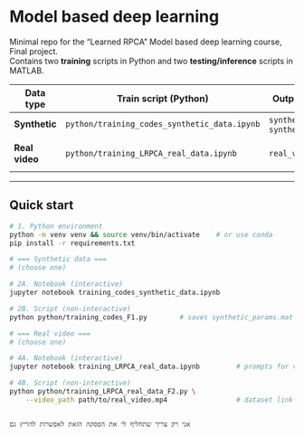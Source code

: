 # Model based deep learning 

Minimal repo for the “Learned RPCA” Model based deep learning course, Final project.  
Contains two **training** scripts in Python and two **testing/inference** scripts in MATLAB.

| Data type | Train script (Python) | Output after training | Test script (MATLAB) | Extra input for test |
|-----------|----------------------|-----------------------|----------------------|----------------------|
| **Synthetic** | `python/training_codes_synthetic_data.ipynb` | `synthetic_params.mat`, `synthetic_data.mat` | `matlab/testing_codes_matlab_model_based_F1.m` | `synthetic_data.mat` + `synthetic_params.mat` |
| **Real video** | `python/training_LRPCA_real_data.ipynb` | `real_video_params.mat` | `matlab/tasting_model_based_real_data.m` | Real‐video clip from [KITWARE collection](https://data.kitware.com/#collection/56f56db28d777f753209ba9f/folder/56f570368d777f753209baac) + `real_video_params.mat` |

---

## Quick start

```bash
# 1. Python environment
python -m venv venv && source venv/bin/activate    # or use conda
pip install -r requirements.txt

# === Synthetic data ===
# (choose one)

# 2A. Notebook (interactive)
jupyter notebook training_codes_synthetic_data.ipynb

# 2B. Script (non-interactive)
python python/training_codes_F1.py        # saves synthetic_params.mat + data

# === Real video ===
# (choose one)

# 4A. Notebook (interactive)
jupyter notebook training_LRPCA_real_data.ipynb         # prompts for video

# 4B. Script (non-interactive)
python python/training_LRPCA_real_data_F2.py \
    --video_path path/to/real_video.mp4                 # dataset link above


אני רק צריך שתחליף לי את הפסקה הזאת לאפשרות להריץ גם 
